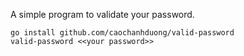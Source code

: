 A simple program to validate your password.
```
go install github.com/caochanhduong/valid-password
valid-password <<your password>>
```